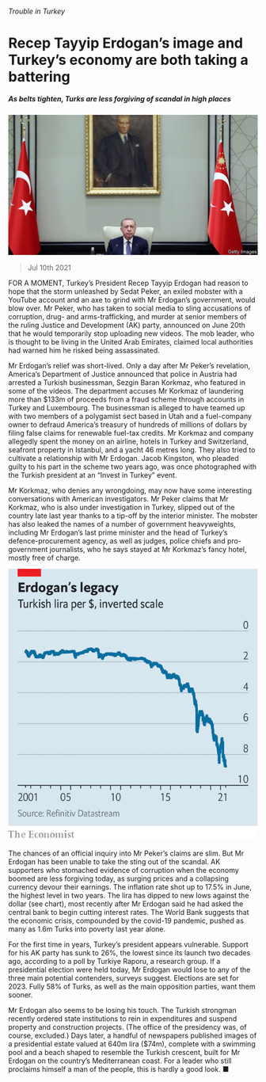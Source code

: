 ###### Trouble in Turkey

# Recep Tayyip Erdogan’s image and Turkey’s economy are both taking a battering 

##### As belts tighten, Turks are less forgiving of scandal in high places 

![image](images/20210710_EUP502.jpg) 

> Jul 10th 2021 

FOR A MOMENT, Turkey’s President Recep Tayyip Erdogan had reason to hope that the storm unleashed by Sedat Peker, an exiled mobster with a YouTube account and an axe to grind with Mr Erdogan’s government, would blow over. Mr Peker, who has taken to social media to sling accusations of corruption, drug- and arms-trafficking, and murder at senior members of the ruling Justice and Development (AK) party, announced on June 20th that he would temporarily stop uploading new videos. The mob leader, who is thought to be living in the United Arab Emirates, claimed local authorities had warned him he risked being assassinated.

Mr Erdogan’s relief was short-lived. Only a day after Mr Peker’s revelation, America’s Department of Justice announced that police in Austria had arrested a Turkish businessman, Sezgin Baran Korkmaz, who featured in some of the videos. The department accuses Mr Korkmaz of laundering more than $133m of proceeds from a fraud scheme through accounts in Turkey and Luxembourg. The businessman is alleged to have teamed up with two members of a polygamist sect based in Utah and a fuel-company owner to defraud America’s treasury of hundreds of millions of dollars by filing false claims for renewable fuel-tax credits. Mr Korkmaz and company allegedly spent the money on an airline, hotels in Turkey and Switzerland, seafront property in Istanbul, and a yacht 46 metres long. They also tried to cultivate a relationship with Mr Erdogan. Jacob Kingston, who pleaded guilty to his part in the scheme two years ago, was once photographed with the Turkish president at an “Invest in Turkey” event.


Mr Korkmaz, who denies any wrongdoing, may now have some interesting conversations with American investigators. Mr Peker claims that Mr Korkmaz, who is also under investigation in Turkey, slipped out of the country late last year thanks to a tip-off by the interior minister. The mobster has also leaked the names of a number of government heavyweights, including Mr Erdogan’s last prime minister and the head of Turkey’s defence-procurement agency, as well as judges, police chiefs and pro-government journalists, who he says stayed at Mr Korkmaz’s fancy hotel, mostly free of charge.

![image](images/20210710_EUC775.png) 


The chances of an official inquiry into Mr Peker’s claims are slim. But Mr Erdogan has been unable to take the sting out of the scandal. AK supporters who stomached evidence of corruption when the economy boomed are less forgiving today, as surging prices and a collapsing currency devour their earnings. The inflation rate shot up to 17.5% in June, the highest level in two years. The lira has dipped to new lows against the dollar (see chart), most recently after Mr Erdogan said he had asked the central bank to begin cutting interest rates. The World Bank suggests that the economic crisis, compounded by the covid-19 pandemic, pushed as many as 1.6m Turks into poverty last year alone.

For the first time in years, Turkey’s president appears vulnerable. Support for his AK party has sunk to 26%, the lowest since its launch two decades ago, according to a poll by Turkiye Raporu, a research group. If a presidential election were held today, Mr Erdogan would lose to any of the three main potential contenders, surveys suggest. Elections are set for 2023. Fully 58% of Turks, as well as the main opposition parties, want them sooner.

Mr Erdogan also seems to be losing his touch. The Turkish strongman recently ordered state institutions to rein in expenditures and suspend property and construction projects. (The office of the presidency was, of course, excluded.) Days later, a handful of newspapers published images of a presidential estate valued at 640m lira ($74m), complete with a swimming pool and a beach shaped to resemble the Turkish crescent, built for Mr Erdogan on the country’s Mediterranean coast. For a leader who still proclaims himself a man of the people, this is hardly a good look. ■

